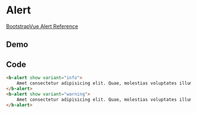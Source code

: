 # Alert

[BootstrapVue Alert Reference](https://bootstrap-vue.org/docs/components/alert)

## Demo
<template>
<div>
	<b-alert show variant="info">
		Amet consectetur adipisicing elit. Quae, molestias voluptates illum corporis soluta blanditiis laudantium natus corrupti minima eos dolorum maiores placeat. Obcaecati minima quam incidunt laboriosam rem eaque?
	</b-alert>
	<b-alert show variant="warning">
		Amet consectetur adipisicing elit. Quae, molestias voluptates illum corporis soluta blanditiis laudantium natus corrupti minima eos dolorum maiores placeat. Obcaecati minima quam incidunt laboriosam rem eaque?
	</b-alert>
</div>
</template>

## Code
```html
<b-alert show variant="info">
	Amet consectetur adipisicing elit. Quae, molestias voluptates illum corporis soluta blanditiis laudantium natus corrupti minima eos dolorum maiores placeat. Obcaecati minima quam incidunt laboriosam rem eaque?
</b-alert>
<b-alert show variant="warning">
	Amet consectetur adipisicing elit. Quae, molestias voluptates illum corporis soluta blanditiis laudantium natus corrupti minima eos dolorum maiores placeat. Obcaecati minima quam incidunt laboriosam rem eaque?
</b-alert>
```